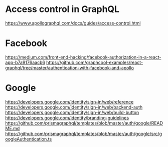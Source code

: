 Access control in GraphQL
=========================
https://www.apollographql.com/docs/guides/access-control.html

Facebook
========
https://medium.com/front-end-hacking/facebook-authorization-in-a-react-app-b7a9176aacb6
https://github.com/graphcool-examples/react-graphql/tree/master/authentication-with-facebook-and-apollo


Google
======
https://developers.google.com/identity/sign-in/web/reference
https://developers.google.com/identity/sign-in/web/backend-auth
https://developers.google.com/identity/sign-in/web/build-button
https://developers.google.com/identity/branding-guidelines
https://github.com/prismagraphql/templates/blob/master/auth/google/README.md
https://github.com/prismagraphql/templates/blob/master/auth/google/src/googleAuthentication.ts

